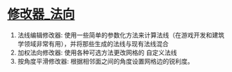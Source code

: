 # [修改器_法向](https://docs.blender.org/manual/zh-hans/latest/modeling/modifiers/normals/index.html)



1. 法线编辑修改器: 使用一些简单的参数化方法来计算法线（在游戏开发和建筑学领域非常有用），并将那些生成的法线与现有法线混合
2. 加权法向修改器: 使用各种可选方法更改网格的 自定义法线
3. 按角度平滑修改器: 根据相邻面之间的角度设置网格边的锐利度。






















